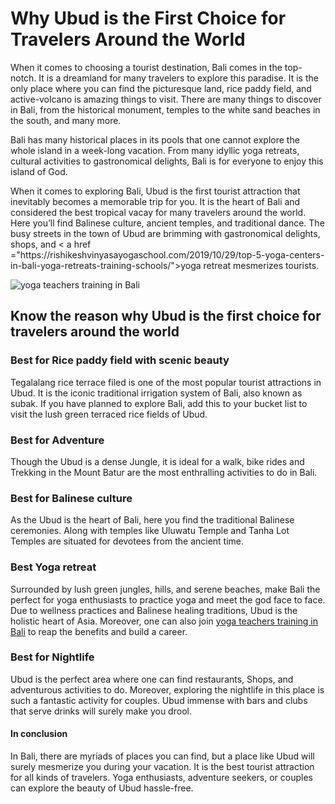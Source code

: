 <h1>Why Ubud is the First Choice for Travelers Around the World</h1>
When it comes to choosing a tourist destination, Bali comes in the top-notch. It is a dreamland for many travelers to explore this paradise. It is the only place where you can find the picturesque land, rice paddy field, and active-volcano is amazing things to visit. There are many things to discover in Bali, from the historical monument, temples to the white sand beaches in the south, and many more.

<p>Bali has many historical places in its pools that one cannot explore the whole island in a week-long vacation. From many idyllic yoga retreats, cultural activities to gastronomical delights, Bali is for everyone to enjoy this island of God.</p>    

<p>When it comes to exploring Bali, Ubud is the first tourist attraction that inevitably becomes a memorable trip for you. It is the heart of Bali and considered the best tropical vacay for many travelers around the world. Here you’ll find Balinese culture, ancient temples, and traditional dance. The busy streets in the town of Ubud are brimming with gastronomical delights, shops, and < a href ="https://rishikeshvinyasayogaschool.com/2019/10/29/top-5-yoga-centers-in-bali-yoga-retreats-training-schools/">yoga retreat</a> mesmerizes tourists.</p>
<img src="https://cdn.pixabay.com/photo/2020/02/26/06/19/bali-4880746_960_720.jpg" alt="yoga teachers training in Bali"></img>
<h2>Know the reason why Ubud is the first choice for travelers around the world</h2>
<h3>Best for Rice paddy field with scenic beauty</h3>

Tegalalang rice terrace filed is one of the most popular tourist attractions in Ubud. It is the iconic traditional irrigation system of Bali, also known as subak. If you have planned to explore Bali, add this to your bucket list to visit the lush green terraced rice fields of Ubud. 

<h3>Best for Adventure</h3>

Though the Ubud is a dense Jungle, it is ideal for a walk, bike rides and Trekking in the Mount Batur are the most enthralling activities to do in Bali. 

<h3>Best for Balinese culture</h3> 
As the Ubud is the heart of Bali, here you find the traditional Balinese ceremonies. Along with temples like Uluwatu Temple and Tanha Lot Temples are situated for devotees from the ancient time. 

<h3>Best Yoga retreat</h3> 
Surrounded by lush green jungles, hills, and serene beaches, make Bali the perfect for yoga enthusiasts to practice yoga and meet the god face to face. Due to wellness practices and Balinese healing traditions, Ubud is the holistic heart of Asia. Moreover, one can also join <a href="https://medium.com/@VinyasaYoga/learn-ashtanga-vinyasa-yoga-in-bali-join-the-best-bali-yoga-teacher-training-c2ed4f4cf037">yoga teachers training in Bali</a> to reap the benefits and build a career. 

<h3>Best for Nightlife</h3>
Ubud is the perfect area where one can find restaurants, Shops, and adventurous activities to do. Moreover, exploring the nightlife in this place is such a fantastic activity for couples. Ubud immense with bars and clubs that serve drinks will surely make you drool. 
<h4>In conclusion</h4>
In Bali, there are myriads of places you can find, but a place like Ubud will surely mesmerize you during your vacation. It is the best tourist attraction for all kinds of travelers. Yoga enthusiasts, adventure seekers, or couples can explore the beauty of Ubud hassle-free. 
